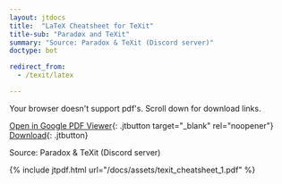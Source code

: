 ```yaml
---
layout: jtdocs
title:  "LaTeX Cheatsheet for TeXit"
title-sub: "Paradøx and TeXit"
summary: "Source: Paradox & TeXit (Discord server)"
doctype: bot

redirect_from:
  - /texit/latex

---
```


<object
  data="/docs/assets/texit_cheatsheet_1.pdf"
  type="application/pdf"
  width="100%"
  class="mb-4"
  style="height:130vw;max-height:900px;">
<canvas id="pdfviewer" markdown="1" style="width:100%;height:130vw;max-height:900px;">

Your browser doesn't support pdf's. Scroll down for download links.

</canvas>
</object>

[Open in Google PDF Viewer](https://docs.google.com/viewerng/viewer?url=https://cdn.discordapp.com/attachments/554128715790155796/555351313836277781/texit_cheatsheet_1.pdf){: .jtbutton target="_blank" rel="noopener"}
[Download](/docs/assets/texit_cheatsheet_1.pdf){: .jtbutton}

Source: Paradox & TeXit (Discord server)

{% include jtpdf.html url="/docs/assets/texit_cheatsheet_1.pdf" %}
